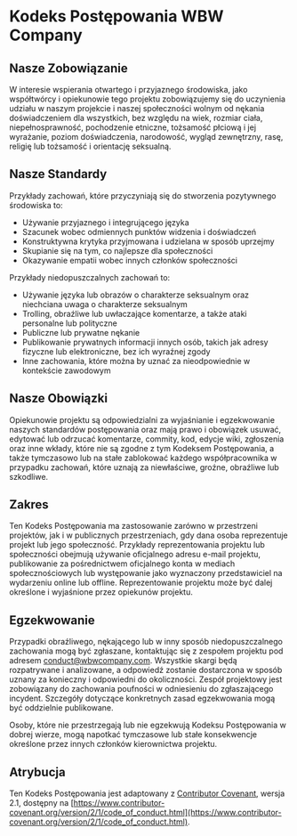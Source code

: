 # Kodeks Postępowania WBW Company

## Nasze Zobowiązanie

W interesie wspierania otwartego i przyjaznego środowiska, jako współtwórcy i opiekunowie tego projektu zobowiązujemy się do uczynienia udziału w naszym projekcie i naszej społeczności wolnym od nękania doświadczeniem dla wszystkich, bez względu na wiek, rozmiar ciała, niepełnosprawność, pochodzenie etniczne, tożsamość płciową i jej wyrażanie, poziom doświadczenia, narodowość, wygląd zewnętrzny, rasę, religię lub tożsamość i orientację seksualną.

## Nasze Standardy

Przykłady zachowań, które przyczyniają się do stworzenia pozytywnego środowiska to:
- Używanie przyjaznego i integrującego języka
- Szacunek wobec odmiennych punktów widzenia i doświadczeń
- Konstruktywna krytyka przyjmowana i udzielana w sposób uprzejmy
- Skupianie się na tym, co najlepsze dla społeczności
- Okazywanie empatii wobec innych członków społeczności

Przykłady niedopuszczalnych zachowań to:
- Używanie języka lub obrazów o charakterze seksualnym oraz niechciana uwaga o charakterze seksualnym
- Trolling, obraźliwe lub uwłaczające komentarze, a także ataki personalne lub polityczne
- Publiczne lub prywatne nękanie
- Publikowanie prywatnych informacji innych osób, takich jak adresy fizyczne lub elektroniczne, bez ich wyraźnej zgody
- Inne zachowania, które można by uznać za nieodpowiednie w kontekście zawodowym

## Nasze Obowiązki

Opiekunowie projektu są odpowiedzialni za wyjaśnianie i egzekwowanie naszych standardów postępowania oraz mają prawo i obowiązek usuwać, edytować lub odrzucać komentarze, commity, kod, edycje wiki, zgłoszenia oraz inne wkłady, które nie są zgodne z tym Kodeksem Postępowania, a także tymczasowo lub na stałe zablokować każdego współpracownika w przypadku zachowań, które uznają za niewłaściwe, groźne, obraźliwe lub szkodliwe.

## Zakres

Ten Kodeks Postępowania ma zastosowanie zarówno w przestrzeni projektów, jak i w publicznych przestrzeniach, gdy dana osoba reprezentuje projekt lub jego społeczność. Przykłady reprezentowania projektu lub społeczności obejmują używanie oficjalnego adresu e-mail projektu, publikowanie za pośrednictwem oficjalnego konta w mediach społecznościowych lub występowanie jako wyznaczony przedstawiciel na wydarzeniu online lub offline. Reprezentowanie projektu może być dalej określone i wyjaśnione przez opiekunów projektu.

## Egzekwowanie

Przypadki obraźliwego, nękającego lub w inny sposób niedopuszczalnego zachowania mogą być zgłaszane, kontaktując się z zespołem projektu pod adresem [conduct@wbwcompany.com](mailto:conduct@wbwcompany.com). Wszystkie skargi będą rozpatrywane i analizowane, a odpowiedź zostanie dostarczona w sposób uznany za konieczny i odpowiedni do okoliczności. Zespół projektowy jest zobowiązany do zachowania poufności w odniesieniu do zgłaszającego incydent. Szczegóły dotyczące konkretnych zasad egzekwowania mogą być oddzielnie publikowane.

Osoby, które nie przestrzegają lub nie egzekwują Kodeksu Postępowania w dobrej wierze, mogą napotkać tymczasowe lub stałe konsekwencje określone przez innych członków kierownictwa projektu.

## Atrybucja

Ten Kodeks Postępowania jest adaptowany z [Contributor Covenant](https://www.contributor-covenant.org), wersja 2.1, dostępny na [https://www.contributor-covenant.org/version/2/1/code_of_conduct.html](https://www.contributor-covenant.org/version/2/1/code_of_conduct.html).
